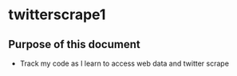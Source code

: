 # twitterscrape1

## Purpose of this document

- Track my code as I learn to access web data and twitter scrape